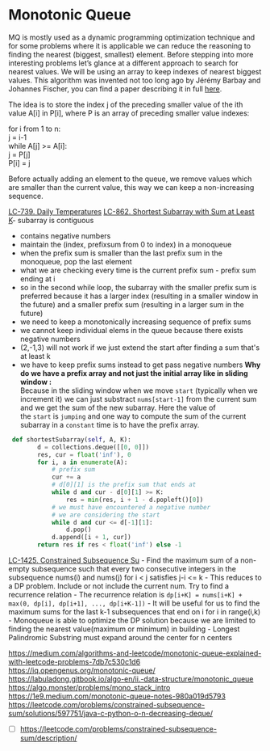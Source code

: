 ---
---
# Monotonic Queue
MQ is mostly used as a dynamic programming optimization technique and for some problems where it is applicable we can reduce the reasoning to finding the nearest (biggest, smallest) element.
Before stepping into more interesting problems let’s glance at a different approach to search for nearest values. We will be using an array to keep indexes of nearest biggest values. This algorithm was invented not too long ago by Jérémy Barbay and Johannes Fischer, you can find a paper describing it in full [here](https://arxiv.org/abs/1009.5863).

The idea is to store the index j of the preceding smaller value of the ith value A[i] in P[i], where P is an array of preceding smaller value indexes:

for i from 1 to n:  
    j = i-1  
    while A[j] >= A[i]:  
        j = P[j]  
    P[i] = j

Before actually adding an element to the queue, we remove values which are smaller than the current value, this way we can keep a non-increasing sequence.

[LC-739. Daily Temperatures](</docs/Some Leetcode Questions/LC-739. Daily Temperatures.md>)
[LC-862. Shortest Subarray with Sum at Least K](</docs/Some Leetcode Questions/LC-862. Shortest Subarray with Sum at Least K.md>)- subarray is contiguous
- contains negative numbers
- maintain the (index, prefixsum from 0 to index) in a monoqueue
- when the prefix sum is smaller than the last prefix sum in the monoqueue, pop the last element
- what we are checking every time is the current prefix sum - prefix sum ending at i
- so in the second while loop, the subarray with the smaller prefix sum is preferred because it has a larger index (resulting in a smaller window in the future) and a smaller prefix sum (resulting in a larger sum in the future)
- we need to keep a monotonically increasing sequence of prefix sums 
- we cannot keep individual elems in the queue because there exists negative numbers
- (2,-1,3) will not work if we just extend the start after finding a sum that's at least k
- we have to keep prefix sums instead to get pass negative numbers
**Why do we have a prefix array and not just the initial array like in sliding window :**  
Because in the sliding window when we move `start` (typically when we increment it) we can just substract `nums[start-1]` from the current sum and we get the sum of the new subarray. Here the value of the `start` is `jumping` and one way to compute the sum of the current subarray in a `constant` time is to have the prefix array.
```python
 def shortestSubarray(self, A, K):
        d = collections.deque([[0, 0]])
        res, cur = float('inf'), 0
        for i, a in enumerate(A):
		    # prefix sum
            cur += a
            # d[0][1] is the prefix sum that ends at 
            while d and cur - d[0][1] >= K:
                res = min(res, i + 1 - d.popleft()[0])
            # we must have encountered a negative number
            # we are considering the start 
            while d and cur <= d[-1][1]:
                d.pop()
            d.append([i + 1, cur])
        return res if res < float('inf') else -1
```


[LC-1425. Constrained Subsequence Su](</docs/Some Leetcode Questions/LC-1425. Constrained Subsequence Sum.md>)	- Find the maximum sum of a non-empty subsequence such that every two consecutive integers in the subsequence nums(i) and nums(j) for i < j satisfies j-i <= k
	- This reduces to a DP problem. Include or not include the current num. Try to find a recurrence relation
	- The recurrence relation is ``dp[i+K] = nums[i+K] + max(0, dp[i], dp[i+1], ..., dp[i+K-1])``
	- It will be useful for us to find the maximum sums for the last k-1 subsequences that end on i for i in range(i,k)
	- Monoqueue is able to optimize the DP solution because we are limited to finding the nearest value(maximum or minimum) in building 
	- Longest Palindromic Substring must expand around the center for n centers


https://medium.com/algorithms-and-leetcode/monotonic-queue-explained-with-leetcode-problems-7db7c530c1d6
https://iq.opengenus.org/monotonic-queue/
https://labuladong.gitbook.io/algo-en/ii.-data-structure/monotonic_queue
https://algo.monster/problems/mono_stack_intro
https://1e9.medium.com/monotonic-queue-notes-980a019d5793
https://leetcode.com/problems/constrained-subsequence-sum/solutions/597751/java-c-python-o-n-decreasing-deque/
- [ ] https://leetcode.com/problems/constrained-subsequence-sum/description/